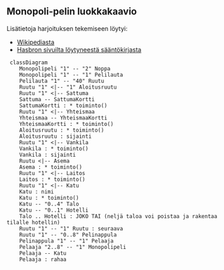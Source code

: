## Monopoli-pelin luokkakaavio

Lisätietoja harjoituksen tekemiseen löytyi:
- [Wikipediasta](http://fi.wikipedia.org/wiki/Monopoli_(peli))
- [Hasbron sivuilta löytyneestä sääntökirjasta](https://www.hasbro.com/common/documents/430e4f3f6bfd10148a8ef35124427085/D5C22B4250569047F56E08937DF18AB2.pdf)


```mermaid
 classDiagram
    Monopolipeli "1" -- "2" Noppa
    Monopolipeli "1" -- "1" Pelilauta
    Pelilauta "1" -- "40" Ruutu
    Ruutu "1" <|-- "1" Aloitusruutu
    Ruutu "1" <|-- Sattuma
    Sattuma -- SattumaKortti
    SattumaKortti : * toiminto()
    Ruutu "1" <|-- Yhteismaa
    Yhteismaa -- YhteismaaKortti
    YhteismaaKortti : * toiminto()
    Aloitusruutu : * toiminto()
    Aloitusruutu : sijainti
    Ruutu "1" <|-- Vankila
    Vankila : * toiminto()
    Vankila : sijainti
    Ruutu <|-- Asema
    Asema : * toiminto()
    Ruutu "1" <|-- Laitos
    Laitos : * toiminto()
    Ruutu "1" <|-- Katu
    Katu : nimi
    Katu : * toiminto()
    Katu -- "0..4" Talo
    Katu -- "0..1" Hotelli
    Talo .. Hotelli : JOKO TAI (neljä taloa voi poistaa ja rakentaa tilalle hotellin)
    Ruutu "1" -- "1" Ruutu : seuraava
    Ruutu "1" -- "0..8" Pelinappula
    Pelinappula "1" -- "1" Pelaaja
    Pelaaja "2..8" -- "1" Monopolipeli
    Pelaaja -- Katu
    Pelaaja : rahaa
```
